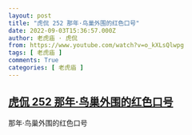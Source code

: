 ```yaml
---
layout: post
title: "虎侃 252 那年·鸟巢外围的红色口号"
date: 2022-09-03T15:36:57.000Z
author: 老虎庙 · 虎侃
from: https://www.youtube.com/watch?v=o_kXLsQlwpg
tags: [ 老虎庙 ]
comments: True
categories: [ 老虎庙 ]
---
```

<!--1662219417000-->
[虎侃 252 那年·鸟巢外围的红色口号](https://www.youtube.com/watch?v=o_kXLsQlwpg)
------

<div>
那年·鸟巢外围的红色口号
</div>
